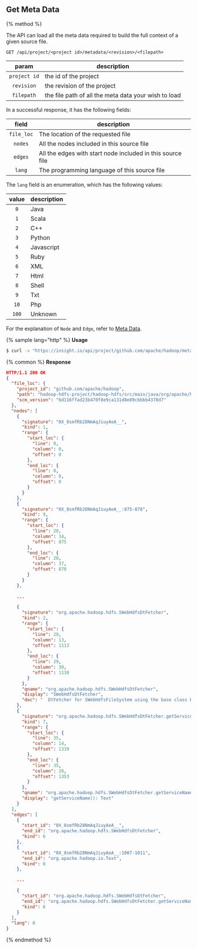 ## Get Meta Data

{% method %}

The API can load all the meta data required to build the full context of a given source file.

```
GET /api/project/<project id>/metadata/<revision>/<filepath>
```

| param | description |
|:-:|---|
| `project id` | the id of the project |
| `revision` | the revision of the project |
| `filepath` | the file path of all the meta data your wish to load |

In a successful response, it has the following fields:

| field | description |
|:-:|-----|
| `file_loc` | The location of the requested file |
| `nodes` | All the nodes included in this source file |
| `edges` | All the edges with start node included in this source file |
| `lang` | The programming language of this source file |

The `lang` field is an enumeration, which has the following values:

| value | description |
|:-:|-----|
|`0`| Java |
|`1`| Scala |
|`2`| C++ |
|`3`| Python |
|`4`| Javascript |
|`5`| Ruby |
|`6`| XML |
|`7`| Html |
|`8`| Shell |
|`9`| Txt |
|`10`| Php |
|`100`| Unknown |

For the explanation of `Node` and `Edge`, refer to [Meta Data](./INDEX.md).

{% sample lang="http" %}
**Usage**

```bash
$ curl -v "https://insight.io/api/project/github.com/apache/hadoop/metadata/trunk/hadoop-hdfs-project/hadoop-hdfs/src/main/java/org/apache/hadoop/hdfs/SWebHdfsDtFetcher.java"
```

{% common %}
**Response**

```json
HTTP/1.1 200 OK
{
  "file_loc": {
    "project_id": "github.com/apache/hadoop",
    "path": "hadoop-hdfs-project/hadoop-hdfs/src/main/java/org/apache/hadoop/hdfs/SWebHdfsDtFetcher.java",
    "scm_version": "6d116ffad23b470f8e9ca131d8e89cbbbb4378d7"
  },
  "nodes": [
    {
      "signature": "0X_8smfRb28NmAqJiuyAeA__",
      "kind": 1,
      "range": {
        "start_loc": {
          "line": 0,
          "column": 0,
          "offset": 0
        },
        "end_loc": {
          "line": 0,
          "column": 0,
          "offset": 0
        }
      }
    },
    {
      "signature": "0X_8smfRb28NmAqJiuyAeA__:875-878",
      "kind": 9,
      "range": {
        "start_loc": {
          "line": 20,
          "column": 34,
          "offset": 875
        },
        "end_loc": {
          "line": 20,
          "column": 37,
          "offset": 878
        }
      }
    },
    
    ...

    {
      "signature": "org.apache.hadoop.hdfs.SWebHdfsDtFetcher",
      "kind": 2,
      "range": {
        "start_loc": {
          "line": 29,
          "column": 13,
          "offset": 1113
        },
        "end_loc": {
          "line": 29,
          "column": 30,
          "offset": 1130
        }
      },
      "qname": "org.apache.hadoop.hdfs.SWebHdfsDtFetcher",
      "display": "SWebHdfsDtFetcher",
      "doc": "  DtFetcher for SWebHdfsFileSystem using the base class HdfsDtFetcher impl.\n"
    },
    {
      "signature": "org.apache.hadoop.hdfs.SWebHdfsDtFetcher.getServiceName()",
      "kind": 7,
      "range": {
        "start_loc": {
          "line": 35,
          "column": 14,
          "offset": 1339
        },
        "end_loc": {
          "line": 35,
          "column": 28,
          "offset": 1353
        }
      },
      "qname": "org.apache.hadoop.hdfs.SWebHdfsDtFetcher.getServiceName",
      "display": "getServiceName(): Text"
    }
  ],
  "edges": [
    {
      "start_id": "0X_8smfRb28NmAqJiuyAeA__",
      "end_id": "org.apache.hadoop.hdfs.SWebHdfsDtFetcher",
      "kind": 6
    },
    {
      "start_id": "0X_8smfRb28NmAqJiuyAeA__:1007-1011",
      "end_id": "org.apache.hadoop.io.Text",
      "kind": 0
    },

    ...

    {
      "start_id": "org.apache.hadoop.hdfs.SWebHdfsDtFetcher",
      "end_id": "org.apache.hadoop.hdfs.SWebHdfsDtFetcher.getServiceName()",
      "kind": 6
    }
  ],
  "lang": 0
}
```

{% endmethod %}